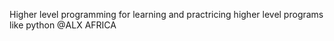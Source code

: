 Higher level programming for learning and practricing higher level programs like python @ALX AFRICA
